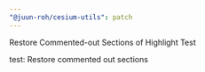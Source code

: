 ```yaml
---
"@juun-roh/cesium-utils": patch
---
```


Restore Commented-out Sections of Highlight Test

test: Restore commented out sections
